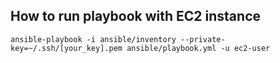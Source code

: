 ## How to run playbook with EC2 instance

```
ansible-playbook -i ansible/inventory --private-key=~/.ssh/[your_key].pem ansible/playbook.yml -u ec2-user
```